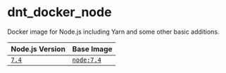 # dnt_docker_node
Docker image for Node.js including Yarn and some other basic additions.

| Node.js Version           | Base Image                                                                     |
| ------------------------- | ------------------------------------------------------------------------------ |
| [`7.4`](./7.4/Dockerfile) | [`node:7.4`](https://github.com/nodejs/docker-node/blob/master/7.4/Dockerfile) |
